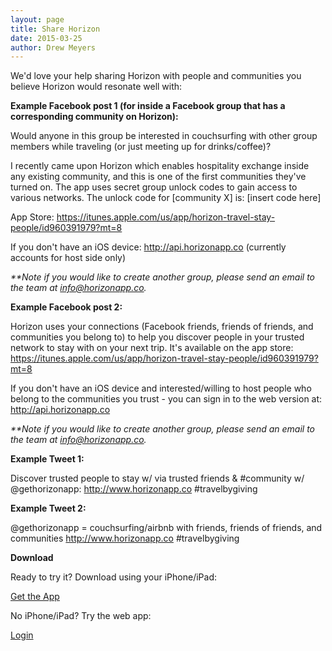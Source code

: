 ```yaml
---
layout: page
title: Share Horizon
date: 2015-03-25
author: Drew Meyers
---
```

We'd love your help sharing Horizon with people and communities you believe Horizon would resonate well with:

<strong>Example Facebook post 1 (for inside a Facebook group that has a corresponding community on Horizon):</strong>

Would anyone in this group be interested in couchsurfing with other group members while traveling (or just meeting up for drinks/coffee)?

I recently came upon Horizon which enables hospitality exchange inside any existing community, and this is one of the first communities they've turned on. The app uses secret group unlock codes to gain access to various networks. The unlock code for [community X] is: [insert code here]

App Store: <a href="https://itunes.apple.com/us/app/horizon-travel-stay-people/id960391979?mt=8">https://itunes.apple.com/us/app/horizon-travel-stay-people/id960391979?mt=8</a>

If you don't have an iOS device: <a href="http://api.horizonapp.co">http://api.horizonapp.co</a> (currently accounts for host side only)

<em>**Note if you would like to create another group, please send an email to the team at info@horizonapp.co.</em>

<strong>Example Facebook post 2:</strong>

Horizon uses your connections (Facebook friends, friends of friends, and communities you belong to) to help you discover people in your trusted network to stay with on your next trip. It's available on the app store: <a href="https://itunes.apple.com/us/app/horizon-travel-stay-people/id960391979?mt=8">https://itunes.apple.com/us/app/horizon-travel-stay-people/id960391979?mt=8</a>

If you don't have an iOS device and interested/willing to host people who belong to the communities you trust - you can sign in to the web version at: <a href="http://api.horizonapp.co">http://api.horizonapp.co</a>

<em>**Note if you would like to create another group, please send an email to the team at info@horizonapp.co.</em>

<strong>Example Tweet 1:</strong>

Discover trusted people to stay w/ via trusted friends & #community w/ @gethorizonapp: http://www.horizonapp.co #travelbygiving

<strong>Example Tweet 2:</strong>

@gethorizonapp = couchsurfing/airbnb with friends, friends of friends, and communities http://www.horizonapp.co #travelbygiving

<strong>Download</strong>

Ready to try it? Download using your iPhone/iPad: 

<a href="https://itunes.apple.com/us/app/horizon-travel-stay-people/id960391979?mt=8" class="btn btn--full">Get the App</a>

No iPhone/iPad? Try the web app:

<a href="http://api.horizonapp.co" class="btn btn--full">Login</a>